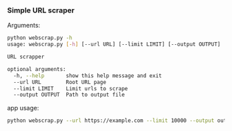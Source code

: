 ### Simple URL scraper

Arguments:
```bash
python webscrap.py -h
usage: webscrap.py [-h] [--url URL] [--limit LIMIT] [--output OUTPUT]

URL scrapper

optional arguments:
  -h, --help       show this help message and exit
  --url URL        Root URL page
  --limit LIMIT    Limit urls to scrape
  --output OUTPUT  Path to output file
```

app usage:

```bash
python webscrap.py --url https://example.com --limit 10000 --output output.csv
```